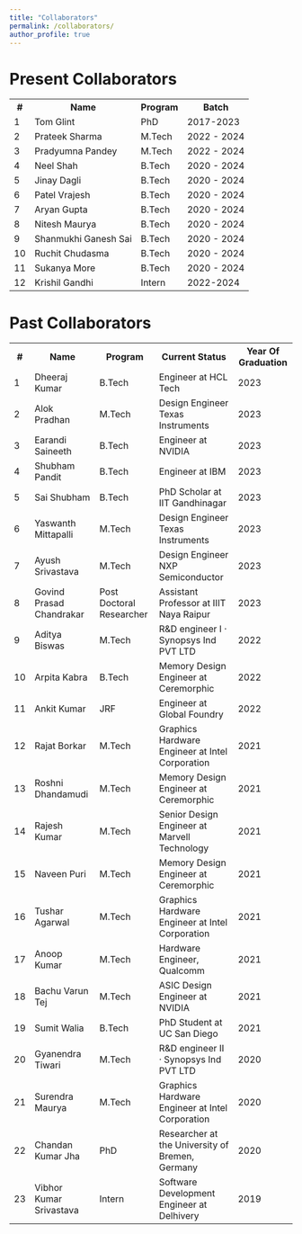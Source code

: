 ```yaml
---
title: "Collaborators"
permalink: /collaborators/
author_profile: true
---
```


Present Collaborators
===

<style>
  /* Custom CSS to add automatic numbering to the first column */
  table {
    counter-reset: row-counter;
  }

  tr:not(:first-child) {
    counter-increment: row-counter;
  }

  td:first-child::before {
    content: counter(row-counter);
  }
</style>

<div class="datatable-begin"></div>


<table>

  <tr>
    <th>#</th>
    <th>Name</th>
    <th>Program</th>
    <th>Batch</th>
  </tr>
  <tr>
    <td></td>
    <td>Tom Glint</td>
    <td>PhD</td>
    <td>2017-2023</td>
  </tr>
  <tr>
    <td></td>
    <td>Prateek Sharma</td>
    <td>M.Tech</td>
    <td>2022 - 2024</td>
  </tr>
  <tr>
    <td></td>
    <td>Pradyumna Pandey</td>
    <td>M.Tech</td>
    <td>2022 - 2024</td>
  </tr>
  <tr>
    <td></td>
    <td>Neel Shah</td>
    <td>B.Tech</td>
    <td>2020 - 2024</td>
  </tr>
  <tr>
    <td></td>
    <td>Jinay Dagli</td>
    <td>B.Tech</td>
    <td>2020 - 2024</td>
  </tr>
  <tr>
    <td></td>
    <td>Patel Vrajesh</td>
    <td>B.Tech</td>
    <td>2020 - 2024</td>
  </tr>
  <tr>
    <td></td>
    <td>Aryan Gupta</td>
    <td>B.Tech</td>
    <td>2020 - 2024</td>
  </tr>
  <tr>
    <td></td>
    <td>Nitesh Maurya</td>
    <td>B.Tech</td>
    <td>2020 - 2024</td>
  </tr>
  <tr>
    <td></td>
    <td>Shanmukhi Ganesh Sai</td>
    <td>B.Tech</td>
    <td>2020 - 2024</td>
  </tr>
  <tr>
    <td></td>
    <td>Ruchit Chudasma</td>
    <td>B.Tech</td>
    <td>2020 - 2024</td>
  </tr> 
  <tr>
    <td></td>
    <td>Sukanya More</td>
    <td>B.Tech</td>
    <td>2020 - 2024</td>
  </tr>
  <tr>
    <td></td>
    <td>Krishil Gandhi</td>
    <td>Intern</td>
    <td>2022-2024</td>
  </tr>
</table>

<div class="datatable-end"></div>



Past Collaborators
===

<style>
<style>
  /* Custom CSS to add automatic numbering to the first column */
  table {
    counter-reset: row-counter;
  }

  tr:not(:first-child) {
    counter-increment: row-counter;
  }

  td:first-child::before {
    content: counter(row-counter);
  }
</style>

<div class="datatable-begin"></div>

<table>
  <tr>
    <th>#</th>
    <th>Name</th>
    <th>Program</th>
    <th>Current Status</th>
    <th>Year Of Graduation</th>
  </tr>
  <tr>
    <td></td>
    <td>Dheeraj Kumar</td>
    <td>B.Tech</td>
    <td>Engineer at HCL Tech</td>
    <td>2023</td>
  </tr>
  <tr>
    <td></td>
    <td>Alok Pradhan</td>
    <td>M.Tech</td>
    <td>Design Engineer Texas Instruments</td>
    <td>2023</td>
  </tr>
  <tr>
    <td></td>
    <td>Earandi Saineeth</td>
    <td>B.Tech</td>
    <td>Engineer at NVIDIA</td>
    <td>2023</td>
  </tr>
  <tr>
    <td></td>
    <td>Shubham Pandit</td>
    <td>B.Tech</td>
    <td>Engineer at IBM</td>
    <td>2023</td>
  </tr>
  <tr>
    <td></td>
    <td>Sai Shubham</td>
    <td>B.Tech</td>
    <td>PhD Scholar at IIT Gandhinagar</td>
    <td>2023</td>
  </tr>
  <tr>
    <td></td>
    <td>Yaswanth Mittapalli</td>
    <td>M.Tech</td>
    <td>Design Engineer Texas Instruments</td>
    <td>2023</td>
  </tr>
  <tr>
    <td></td>
    <td>Ayush Srivastava</td>
    <td>M.Tech</td>
    <td>Design Engineer NXP Semiconductor</td>
    <td>2023</td>
  </tr>
  <tr>
    <td></td>
    <td>Govind Prasad Chandrakar</td>
    <td>Post Doctoral Researcher</td>
    <td>Assistant Professor at IIIT Naya Raipur</td>
    <td>2023</td>
  </tr>
  <tr>
    <td></td>
    <td>Aditya Biswas</td>
    <td>M.Tech</td>
    <td>R&D engineer I · Synopsys Ind PVT LTD</td>
    <td>2022</td>
  </tr>
  <tr>
    <td></td>
    <td>Arpita Kabra</td>
    <td>B.Tech</td>
    <td>Memory Design Engineer at Ceremorphic</td>
    <td>2022</td>
  </tr>
  <tr>
    <td></td>
    <td>Ankit Kumar</td>
    <td>JRF</td>
    <td>Engineer at Global Foundry</td>
    <td>2022</td>
  </tr>
    <tr>
    <td></td>
    <td>Rajat Borkar</td>
    <td>M.Tech</td>
    <td>Graphics Hardware Engineer at Intel Corporation</td>
    <td>2021</td>
  </tr>
  <tr>
    <td></td>
    <td>Roshni Dhandamudi</td>
    <td>M.Tech</td>
    <td>Memory Design Engineer at Ceremorphic</td>
    <td>2021</td>
  </tr>
  <tr>
    <td></td>
    <td>Rajesh Kumar</td>
    <td>M.Tech</td>
    <td>Senior Design Engineer at Marvell Technology</td>
    <td>2021</td>
  </tr>
  <tr>
    <td></td>
    <td>Naveen Puri</td>
    <td>M.Tech</td>
    <td>Memory Design Engineer at Ceremorphic</td>
    <td>2021</td>
  </tr>
  <tr>
    <td></td>
    <td>Tushar Agarwal</td>
    <td>M.Tech</td>
    <td>Graphics Hardware Engineer at Intel Corporation</td>
    <td>2021</td>
  </tr>
  <tr>
    <td></td>
    <td>Anoop Kumar</td>
    <td>M.Tech</td>
    <td>Hardware Engineer, Qualcomm</td>
    <td>2021</td>
  </tr>
  <tr>
    <td></td>
    <td>Bachu Varun Tej</td>
    <td>M.Tech</td>
    <td>ASIC Design Engineer at NVIDIA</td>
    <td>2021</td>
  </tr>
  <tr>
    <td></td>
    <td>Sumit Walia</td>
    <td>B.Tech</td>
    <td>PhD Student at UC San Diego</td>
    <td>2021</td>
  </tr>
  <tr>
    <td></td>
    <td>Gyanendra Tiwari</td>
    <td>M.Tech</td>
    <td>R&D engineer II · Synopsys Ind PVT LTD</td>
    <td>2020</td>
  </tr>
  <tr>
    <td></td>
    <td>Surendra Maurya</td>
    <td>M.Tech</td>
    <td>Graphics Hardware Engineer at Intel Corporation</td>
    <td>2020</td>
  </tr>
  <tr>
    <td></td>
    <td>Chandan Kumar Jha</td>
    <td>PhD</td>
    <td>Researcher at the University of Bremen, Germany</td>
    <td>2020</td>
  </tr>
  <tr>
    <td></td>
    <td>Vibhor Kumar Srivastava</td>
    <td>Intern</td>
    <td>Software Development Engineer at Delhivery</td>
    <td>2019</td>
  </tr>
</table>

<div class="datatable-end"></div>



